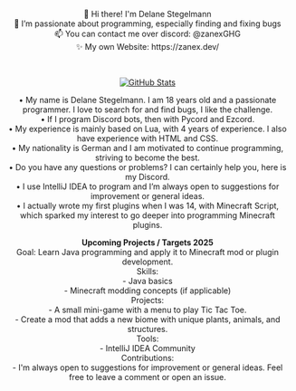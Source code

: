 <p align="center">👋 Hi there! I'm Delane Stegelmann <br> 👀 I’m passionate about programming, especially finding and fixing bugs <br> 📫 You can contact me over discord: @zanexGHG <br> ✨ My own Website: https://zanex.dev/</p>

<br>

<p align="center">  
  <a href="https://github.com/zanexGHG">
    <img alt="GitHub Stats" src="https://github-readme-streak-stats.herokuapp.com?user=zanexGHG&theme=transparent&hide_border=true&border_radius=0"/>
  </a>
</p>

<p align="center">
• My name is Delane Stegelmann. I am 18 years old and a passionate programmer. I love to search for and find bugs, I like the challenge. <br> 
• If I program Discord bots, then with Pycord and Ezcord. <br> 
• My experience is mainly based on Lua, with 4 years of experience. I also have experience with HTML and CSS. <br> 
• My nationality is German and I am motivated to continue programming, striving to become the best. <br> 
• Do you have any questions or problems? I can certainly help you, here is my Discord. <br> 
• I use IntelliJ IDEA to program and I’m always open to suggestions for improvement or general ideas. <br> 
• I actually wrote my first plugins when I was 14, with Minecraft Script, which sparked my interest to go deeper into programming Minecraft plugins. <br> 
</p>

<p align="center">
<b>Upcoming Projects / Targets 2025</b> <br>
Goal: Learn Java programming and apply it to Minecraft mod or plugin development. <br>
Skills: <br> 
- Java basics <br>
- Minecraft modding concepts (if applicable) <br> 
Projects: <br>
- A small mini-game with a menu to play Tic Tac Toe. <br>
- Create a mod that adds a new biome with unique plants, animals, and structures. <br>
Tools: <br>
- IntelliJ IDEA Community <br>
Contributions: <br>
- I'm always open to suggestions for improvement or general ideas. Feel free to leave a comment or open an issue. <br>
</p>
